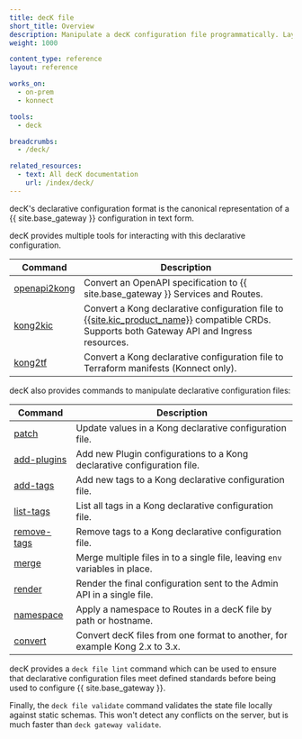 ```yaml
---
title: decK file
short_title: Overview
description: Manipulate a decK configuration file programmatically. Layer in additional configuration and lint against your governance rules
weight: 1000

content_type: reference
layout: reference

works_on:
  - on-prem
  - konnect

tools:
  - deck

breadcrumbs:
  - /deck/

related_resources:
  - text: All decK documentation
    url: /index/deck/
---
```


decK's declarative configuration format is the canonical representation of a {{ site.base_gateway }} configuration in text form.

decK provides multiple tools for interacting with this declarative configuration.

| Command                                  | Description                                                                                                                                                                     |
| ---------------------------------------- | ------------------------------------------------------------------------------------------------------------------------------------------------------------------------------- |
| [openapi2kong](/deck/file/openapi2kong/) | Convert an OpenAPI specification to {{ site.base_gateway }} Services and Routes.                                                                                                                   |
| [kong2kic](/deck/file/kong2kic/)         | Convert a Kong declarative configuration file to [{{site.kic_product_name}}](/kubernetes-ingress-controller/) compatible CRDs. Supports both Gateway API and Ingress resources. |
| [kong2tf](/deck/file/kong2tf/)           | Convert a Kong declarative configuration file to Terraform manifests (Konnect only).                                                                                            |

decK also provides commands to manipulate declarative configuration files:

| Command                                         | Description                                                                 |
| ----------------------------------------------- | --------------------------------------------------------------------------- |
| [patch](/deck/file/manipulation/patch/)         | Update values in a Kong declarative configuration file.                     |
| [add-plugins](/deck/file/manipulation/plugins/) | Add new Plugin configurations to a Kong declarative configuration file.     |
| [add-tags](/deck/file/manipulation/tags/)       | Add new tags to a Kong declarative configuration file.                      |
| [list-tags](/deck/file/manipulation/tags/)      | List all tags in a Kong declarative configuration file.                     |
| [remove-tags](/deck/file/manipulation/tags/)    | Remove tags to a Kong declarative configuration file.                       |
| [merge](/deck/file/merge/)                      | Merge multiple files in to a single file, leaving `env` variables in place. |
| [render](/deck/file/render/)                    | Render the final configuration sent to the Admin API in a single file.      |
| [namespace](/deck/file/manipulation/namespace/) | Apply a namespace to Routes in a decK file by path or hostname.             |
| [convert](/deck/file/convert/)                  | Convert decK files from one format to another, for example Kong 2.x to 3.x. |

decK provides a `deck file lint` command which can be used to ensure that declarative configuration files meet defined standards before being used to configure {{ site.base_gateway }}.

Finally, the `deck file validate` command validates the state file locally against static schemas. This won't detect any conflicts on the server, but is much faster than `deck gateway validate`.
